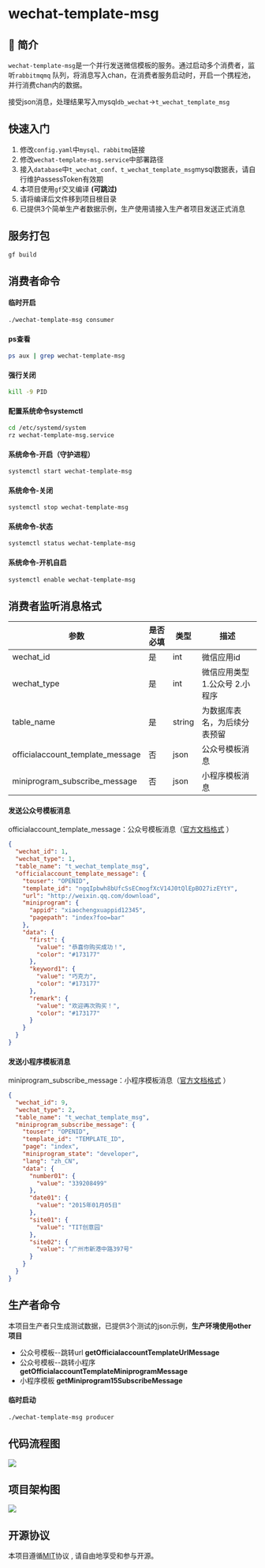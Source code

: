 # wechat-template-msg

## 📖 简介

`wechat-template-msg`是一个并行发送微信模板的服务。通过启动多个消费者，监听`rabbitmqmq`
队列，将消息写入chan，在消费者服务启动时，开启一个携程池，并行消费chan内的数据。

接受json消息，处理结果写入mysql`db_wechat`->`t_wechat_template_msg`

## 快速入门

1. 修改`config.yaml`中`mysql、rabbitmq`链接
2. 修改`wechat-template-msg.service`中部署路径
3. 接入`database`中`t_wechat_conf、t_wechat_template_msg`mysql数据表，请自行维护assessToken有效期 
4. 本项目使用`gf`交叉编译 **(可跳过)**
5. 请将编译后文件移到项目根目录
6. 已提供3个简单生产者数据示例，生产使用请接入生产者项目发送正式消息

## 服务打包

```bash
gf build
```

## 消费者命令

#### 临时开启

```bash
./wechat-template-msg consumer
```

#### ps查看

```bash
ps aux | grep wechat-template-msg
```

#### 强行关闭

```bash
kill -9 PID
```

#### 配置系统命令systemctl

```bash
cd /etc/systemd/system
rz wechat-template-msg.service
```

#### 系统命令-开启（守护进程）

```bash
systemctl start wechat-template-msg
```

#### 系统命令-关闭

```bash
systemctl stop wechat-template-msg
```

#### 系统命令-状态

```bash
systemctl status wechat-template-msg
```

#### 系统命令-开机自启

```bash
systemctl enable wechat-template-msg
```

## 消费者监听消息格式

| 参数                               | 是否必填 | 类型     | 描述                 |
|----------------------------------|------|--------|--------------------|
| wechat_id                        | 是    | int    | 微信应用id             |
| wechat_type                      | 是    | int    | 微信应用类型 1.公众号 2.小程序 |
| table_name                       | 是    | string | 为数据库表名，为后续分表预留     |
| officialaccount_template_message | 否    | json   | 公众号模板消息            |
| miniprogram_subscribe_message    | 否    | json   | 小程序模板消息            |

#### 发送公众号模板消息

officialaccount_template_message：公众号模板消息（[官方文档格式](https://developers.weixin.qq.com/doc/offiaccount/Message_Management/Template_Message_Interface.html#5)
）

```json
{
  "wechat_id": 1,
  "wechat_type": 1,
  "table_name": "t_wechat_template_msg",
  "officialaccount_template_message": {
    "touser": "OPENID",
    "template_id": "ngqIpbwh8bUfcSsECmogfXcV14J0tQlEpBO27izEYtY",
    "url": "http://weixin.qq.com/download",
    "miniprogram": {
      "appid": "xiaochengxuappid12345",
      "pagepath": "index?foo=bar"
    },
    "data": {
      "first": {
        "value": "恭喜你购买成功！",
        "color": "#173177"
      },
      "keyword1": {
        "value": "巧克力",
        "color": "#173177"
      },
      "remark": {
        "value": "欢迎再次购买！",
        "color": "#173177"
      }
    }
  }
}
```

#### 发送小程序模板消息

miniprogram_subscribe_message：小程序模板消息（[官方文档格式](https://developers.weixin.qq.com/miniprogram/dev/OpenApiDoc/mp-message-management/subscribe-message/sendMessage.html)
）

```json
{
  "wechat_id": 9,
  "wechat_type": 2,
  "table_name": "t_wechat_template_msg",
  "miniprogram_subscribe_message": {
    "touser": "OPENID",
    "template_id": "TEMPLATE_ID",
    "page": "index",
    "miniprogram_state": "developer",
    "lang": "zh_CN",
    "data": {
      "number01": {
        "value": "339208499"
      },
      "date01": {
        "value": "2015年01月05日"
      },
      "site01": {
        "value": "TIT创意园"
      },
      "site02": {
        "value": "广州市新港中路397号"
      }
    }
  }
}
```

## 生产者命令

本项目生产者只生成测试数据，已提供3个测试的json示例，**生产环境使用other项目**

* 公众号模板--跳转url  **getOfficialaccountTemplateUrlMessage**
* 公众号模板--跳转小程序 **getOfficialaccountTemplateMiniprogramMessage**
* 小程序模板 **getMiniprogram15SubscribeMessage**

#### 临时启动
```bash
./wechat-template-msg producer
```

## 代码流程图

![](wechat-template-msg代码流程图.png)

## 项目架构图

![](wechat-template-msg项目架构图.png)

## 开源协议

本项目遵循[MIT](./LICENSE)协议 , 请自由地享受和参与开源。